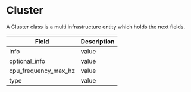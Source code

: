 # Cluster
A Cluster class is a multi infrastructure entity which holds the next fields.

Field | Description |
--- | --- | 
info | value |
optional_info | value |
cpu_frequency_max_hz | value |
type | value |
